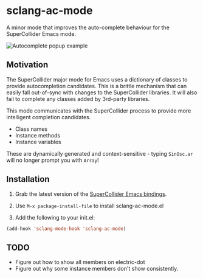 # sclang-ac-mode

A minor mode that improves the auto-complete behaviour for the SuperCollider Emacs mode.

![Autocomplete popup example](https://raw.github.com/chrisbarrett/sclang-ac-mode/master/sclang-ac-mode.png)

## Motivation

The SuperCollider major mode for Emacs uses a dictionary of classes to provide
autocompletion candidates. This is a brittle mechanism that can easily fall
out-of-sync with changes to the SuperCollider libraries. It will also fail to
complete any classes added by 3rd-party libraries.

This mode communicates with the SuperCollider process to provide more
intelligent completion candidates.

* Class names
* Instance methods
* Instance variables

These are dynamically generated and context-sensitive - typing `SinOsc.ar` will
no longer prompt you with `Array`!

## Installation

1. Grab the latest version of the [SuperCollider Emacs bindings](https://github.com/supercollider/supercollider/tree/master/editors/scel).

2. Use `M-x package-install-file` to install sclang-ac-mode.el

3. Add the following to your init.el:

  ```lisp
  (add-hook 'sclang-mode-hook 'sclang-ac-mode)
  ```

## TODO

* Figure out how to show all members on electric-dot
* Figure out why some instance members don't show consistently.
